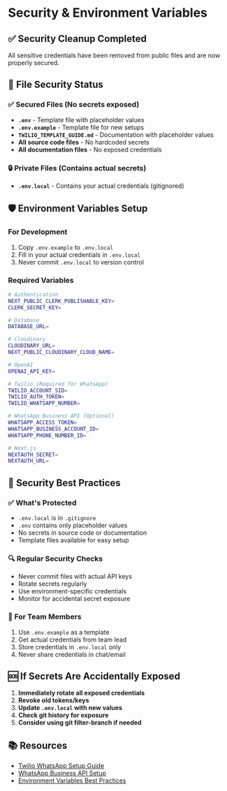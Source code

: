 # Security & Environment Variables

## ✅ Security Cleanup Completed

All sensitive credentials have been removed from public files and are now properly secured.

## 📁 File Security Status

### ✅ Secured Files (No secrets exposed)
- **`.env`** - Template file with placeholder values
- **`.env.example`** - Template file for new setups
- **`TWILIO_TEMPLATE_GUIDE.md`** - Documentation with placeholder values
- **All source code files** - No hardcoded secrets
- **All documentation files** - No exposed credentials

### 🔒 Private Files (Contains actual secrets)
- **`.env.local`** - Contains your actual credentials (gitignored)

## 🛡️ Environment Variables Setup

### For Development
1. Copy `.env.example` to `.env.local`
2. Fill in your actual credentials in `.env.local`
3. Never commit `.env.local` to version control

### Required Variables
```bash
# Authentication
NEXT_PUBLIC_CLERK_PUBLISHABLE_KEY=
CLERK_SECRET_KEY=

# Database
DATABASE_URL=

# Cloudinary
CLOUDINARY_URL=
NEXT_PUBLIC_CLOUDINARY_CLOUD_NAME=

# OpenAI
OPENAI_API_KEY=

# Twilio (Required for WhatsApp)
TWILIO_ACCOUNT_SID=
TWILIO_AUTH_TOKEN=
TWILIO_WHATSAPP_NUMBER=

# WhatsApp Business API (Optional)
WHATSAPP_ACCESS_TOKEN=
WHATSAPP_BUSINESS_ACCOUNT_ID=
WHATSAPP_PHONE_NUMBER_ID=

# Next.js
NEXTAUTH_SECRET=
NEXTAUTH_URL=
```

## 🚨 Security Best Practices

### ✅ What's Protected
- `.env.local` is in `.gitignore`
- `.env` contains only placeholder values
- No secrets in source code or documentation
- Template files available for easy setup

### 🔍 Regular Security Checks
- Never commit files with actual API keys
- Rotate secrets regularly
- Use environment-specific credentials
- Monitor for accidental secret exposure

### 📝 For Team Members
1. Use `.env.example` as a template
2. Get actual credentials from team lead
3. Store credentials in `.env.local` only
4. Never share credentials in chat/email

## 🆘 If Secrets Are Accidentally Exposed

1. **Immediately rotate all exposed credentials**
2. **Revoke old tokens/keys**
3. **Update `.env.local` with new values**
4. **Check git history for exposure**
5. **Consider using git filter-branch if needed**

## 📚 Resources

- [Twilio WhatsApp Setup Guide](./TWILIO_WHATSAPP_SETUP.md)
- [WhatsApp Business API Setup](./WHATSAPP_BUSINESS_API_SETUP.md)
- [Environment Variables Best Practices](https://nextjs.org/docs/basic-features/environment-variables)
